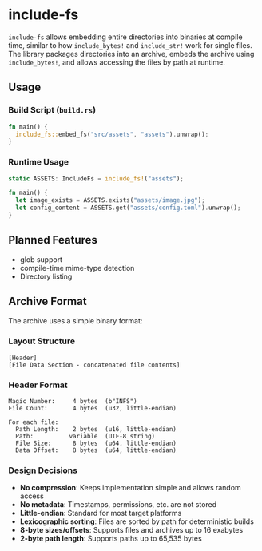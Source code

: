 # include-fs

`include-fs` allows embedding entire directories into binaries at compile time, similar to how `include_bytes!` and `include_str!` work for single files. The library packages directories into an archive, embeds the archive using `include_bytes!`, and allows accessing the files by path at runtime.

## Usage

### Build Script (`build.rs`)

```rust
fn main() {
  include_fs::embed_fs("src/assets", "assets").unwrap();
}
```

### Runtime Usage

```rust
static ASSETS: IncludeFs = include_fs!("assets");

fn main() {
  let image_exists = ASSETS.exists("assets/image.jpg");
  let config_content = ASSETS.get("assets/config.toml").unwrap();
}
```

## Planned Features

- glob support
- compile-time mime-type detection
- Directory listing

## Archive Format

The archive uses a simple binary format:

### Layout Structure
```
[Header]
[File Data Section - concatenated file contents]
```

### Header Format
```
Magic Number:     4 bytes  (b"INFS")
File Count:       4 bytes  (u32, little-endian)

For each file:
  Path Length:    2 bytes  (u16, little-endian)
  Path:          variable  (UTF-8 string)
  File Size:      8 bytes  (u64, little-endian) 
  Data Offset:    8 bytes  (u64, little-endian)
```

### Design Decisions

- **No compression**: Keeps implementation simple and allows random access
- **No metadata**: Timestamps, permissions, etc. are not stored
- **Little-endian**: Standard for most target platforms
- **Lexicographic sorting**: Files are sorted by path for deterministic builds
- **8-byte sizes/offsets**: Supports files and archives up to 16 exabytes
- **2-byte path length**: Supports paths up to 65,535 bytes
